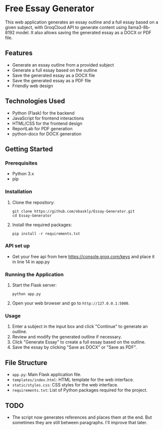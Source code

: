 # Free Essay Generator

This web application generates an essay outline and a full essay based on a given subject, with GroqCloud API to generate content using llama3-8b-8192 model. It also allows saving the generated essay as a DOCX or PDF file.

## Features

- Generate an essay outline from a provided subject
- Generate a full essay based on the outline
- Save the generated essay as a DOCX file
- Save the generated essay as a PDF file
- Friendly web design

## Technologies Used

- Python (Flask) for the backend
- JavaScript for frontend interactions
- HTML/CSS for the frontend design
- ReportLab for PDF generation
- python-docx for DOCX generation

## Getting Started

### Prerequisites

- Python 3.x
- pip

### Installation

1. Clone the repository:
    ```
    git clone https://github.com/obaskly/Essay-Generator.git
    cd Essay-Generator
    ```

2. Install the required packages:
    ```
    pip install -r requirements.txt
    ```

### API set up

- Get your free api from here https://console.groq.com/keys and place it in line 14 in app.py

### Running the Application

1. Start the Flask server:
    ```
    python app.py
    ```

2. Open your web browser and go to `http://127.0.0.1:5000`.

### Usage

1. Enter a subject in the input box and click "Continue" to generate an outline.
2. Review and modify the generated outline if necessary.
3. Click "Generate Essay" to create a full essay based on the outline.
4. Save the essay by clicking "Save as DOCX" or "Save as PDF".

## File Structure

- `app.py`: Main Flask application file.
- `templates/index.html`: HTML template for the web interface.
- `static/styles.css`: CSS styles for the web interface.
- `requirements.txt`: List of Python packages required for the project.

## TODO

- The script now generates references and places them at the end. But sometimes they are still between paragraphs. I'll improve that later.
